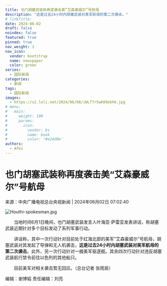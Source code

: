 ```yaml
---
title: 也门胡塞武装称再度袭击美“艾森豪威尔”号航母
description: "这是过去24小时内胡塞武装对美军航母的第二次袭击。"
# linkTitle:
date: 2024-06-02
draft: false
noindex: false
featured: true
pinned: true
nav_weight: 1
nav_icon:
  vendor: bootstrap
  name: newspaper
  color: green
series:
  - 国际新闻
categories:
  - 新闻
tags:
  - 国际新闻
images:
  - https://s2.loli.net/2024/06/08/iWLf7r5wK89obh6.jpg
# menu:
#   main:
#     weight: 100
#     params:
#       icon:
#         vendor: bs
#         name: book
#         color: '#e24d0e'
authors:
  - Afei
---
```


# 也门胡塞武装称再度袭击美“艾森豪威尔”号航母
来源：中央广播电视总台央视新闻 | 2024年06月02日 07:02:40

![Houthi-spokesman.jpg](https://s2.loli.net/2024/06/08/rKmS3TDt9bBIHZC.jpg)

　　当地时间6月1日晚间，也门胡塞武装发言人叶海亚·萨雷亚发表讲话，称胡塞武装近期针对多个目标发动了系列军事行动。

　　讲话称，其中一次行动针对目前处于红海北部的美军“艾森豪威尔”号航母，胡塞武装对其发起了导弹和无人机袭击，**这是过去24小时内胡塞武装对美军航母的第二次袭击**。此外，另一次行动针对一艘美军驱逐舰。其余四次行动针对违反胡塞武装航行禁令前往以色列的其他船只。

　　目前美军对相关袭击暂无回应。（总台记者 张雨辰）

 编辑：谢博韬 责任编辑：刘亮
